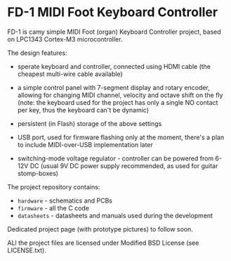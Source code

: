 FD-1 MIDI Foot Keyboard Controller
==================================

FD-1 is camy simple MIDI Foot (organ) Keyboard Controller project, 
based on LPC1343 Cortex-M3 microcontroller. 

The design features:

 * sperate keyboard and controller, connected using HDMI cable 
   (the cheapest multi-wire cable available)

 * a simple control panel with 7-segment display and rotary encoder, 
   allowing for changing MIDI channel, velocity and octave shift on the fly 
   (note: the keyboard used for the project has only a single NO contact per key,
   thus the keyboard can't be dynamic)

 * persistent (in Flash) storage of the above settings

 * USB port, used for firmware flashing only at the moment, there's a plan to 
   include MIDI-over-USB implementation later

 * switching-mode voltage regulator - controller can be powered from 6-12V DC 
   (usual 9V DC power supply recommended, as used for guitar stomp-boxes)

The project repository contains:

 * `hardware` - schematics and PCBs
 * `firmware` - all the C code
 * `datasheets` - datasheets and manuals used during the development

Dedicated project page (with prototype pictures) to follow soon.

ALl the project files are licensed under Modified BSD License (see LICENSE.txt).
